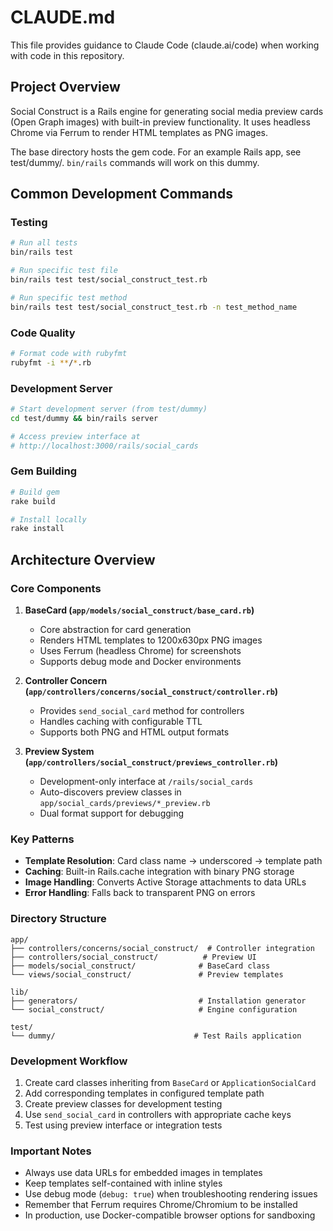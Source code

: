 # CLAUDE.md

This file provides guidance to Claude Code (claude.ai/code) when working with code in this repository.

## Project Overview

Social Construct is a Rails engine for generating social media preview cards (Open Graph images) with built-in preview functionality. It uses headless Chrome via Ferrum to render HTML templates as PNG images.

The base directory hosts the gem code. For an example Rails app, see test/dummy/.
`bin/rails` commands will work on this dummy.

## Common Development Commands

### Testing

```bash
# Run all tests
bin/rails test

# Run specific test file
bin/rails test test/social_construct_test.rb

# Run specific test method
bin/rails test test/social_construct_test.rb -n test_method_name
```

### Code Quality

```bash
# Format code with rubyfmt
rubyfmt -i **/*.rb
```

### Development Server

```bash
# Start development server (from test/dummy)
cd test/dummy && bin/rails server

# Access preview interface at
# http://localhost:3000/rails/social_cards
```

### Gem Building

```bash
# Build gem
rake build

# Install locally
rake install
```

## Architecture Overview

### Core Components

1. **BaseCard (`app/models/social_construct/base_card.rb`)**

   - Core abstraction for card generation
   - Renders HTML templates to 1200x630px PNG images
   - Uses Ferrum (headless Chrome) for screenshots
   - Supports debug mode and Docker environments

2. **Controller Concern (`app/controllers/concerns/social_construct/controller.rb`)**

   - Provides `send_social_card` method for controllers
   - Handles caching with configurable TTL
   - Supports both PNG and HTML output formats

3. **Preview System (`app/controllers/social_construct/previews_controller.rb`)**
   - Development-only interface at `/rails/social_cards`
   - Auto-discovers preview classes in `app/social_cards/previews/*_preview.rb`
   - Dual format support for debugging

### Key Patterns

- **Template Resolution**: Card class name → underscored → template path
- **Caching**: Built-in Rails.cache integration with binary PNG storage
- **Image Handling**: Converts Active Storage attachments to data URLs
- **Error Handling**: Falls back to transparent PNG on errors

### Directory Structure

```
app/
├── controllers/concerns/social_construct/  # Controller integration
├── controllers/social_construct/          # Preview UI
├── models/social_construct/              # BaseCard class
└── views/social_construct/               # Preview templates

lib/
├── generators/                           # Installation generator
└── social_construct/                     # Engine configuration

test/
└── dummy/                               # Test Rails application
```

### Development Workflow

1. Create card classes inheriting from `BaseCard` or `ApplicationSocialCard`
2. Add corresponding templates in configured template path
3. Create preview classes for development testing
4. Use `send_social_card` in controllers with appropriate cache keys
5. Test using preview interface or integration tests

### Important Notes

- Always use data URLs for embedded images in templates
- Keep templates self-contained with inline styles
- Use debug mode (`debug: true`) when troubleshooting rendering issues
- Remember that Ferrum requires Chrome/Chromium to be installed
- In production, use Docker-compatible browser options for sandboxing

